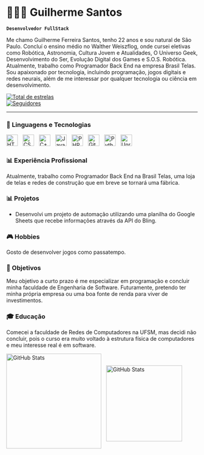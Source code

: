 # 👨🏻‍💻 Guilherme Santos

**`Desenvolvedor FullStack`**

Me chamo Guilherme Ferreira Santos, tenho 22 anos e sou natural de São Paulo. Concluí o ensino médio no Walther Weiszflog, onde cursei eletivas como Robótica, Astronomia, Cultura Jovem e Atualidades, O Universo Geek, Desenvolvimento do Ser, Evolução Digital dos Games e S.O.S. Robótica. Atualmente, trabalho como Programador Back End na empresa Brasil Telas. Sou apaixonado por tecnologia, incluindo programação, jogos digitais e redes neurais, além de me interessar por qualquer tecnologia ou ciência em desenvolvimento.

<p align="left">
    <a href="https://github.com/GiFiSi?tab=repositories&sort=stargazers">
        <img 
            alt="Total de estrelas" 
            title="Total de estrelas GitHub" 
            src="https://custom-icon-badges.demolab.com/github/stars/GiFiSi?color=55960c&style=for-the-badge&labelColor=488207&logo=star&label=estrelas"
        />
    <br/>
    <a href="https://github.com/GiFiSi?tab=followers">
        <img 
            alt="Seguidores" 
            title="Me siga no GitHub" 
            src="https://custom-icon-badges.demolab.com/github/followers/GiFiSi?color=236ad3&labelColor=1155ba&style=for-the-badge&logo=github&label=Seguidores&logoColor=white"
        />
    </a>
</p>

---

### 🤖 Linguagens e Tecnologias

<img align="left" alt="HTML" title="HTML" width="30px" style="padding-right: 10px;" src="https://cdn.jsdelivr.net/gh/devicons/devicon@latest/icons/html5/html5-original.svg" />
<img align="left" alt="CSS" title="CSS" width="30px" style="padding-right: 10px;" src="https://cdn.jsdelivr.net/gh/devicons/devicon@latest/icons/css3/css3-original.svg" />
<img align="left" alt="C++" title="C++" width="30px" style="padding-right: 10px;" src="https://cdn.jsdelivr.net/gh/devicons/devicon@latest/icons/cplusplus/cplusplus-original.svg" />
<img align="left" alt="JavaScript" title="JavaScript" width="30px" style="padding-right: 10px;" src="https://cdn.jsdelivr.net/gh/devicons/devicon@latest/icons/javascript/javascript-original.svg" />
<img align="left" alt="PHP" title="PHP" width="30px" style="padding-right: 10px;" src="https://cdn.jsdelivr.net/gh/devicons/devicon@latest/icons/php/php-original.svg" />
<img align="left" alt="Git" title="Git" width="30px" style="padding-right: 10px;" src="https://cdn.jsdelivr.net/gh/devicons/devicon@latest/icons/git/git-original.svg" />
<img align="left" alt="Python" title="Python" width="30px" style="padding-right: 10px;" src="https://cdn.jsdelivr.net/gh/devicons/devicon@latest/icons/python/python-original.svg" />
<img align="left" alt="Unreal" title="Unreal Engine" width="30px" style="padding-right: 10px;" src="https://cdn.jsdelivr.net/gh/devicons/devicon@latest/icons/unrealengine/unrealengine-original-wordmark.svg" />
            
          

<br/>
<br/>

### 📊 Experiência Profissional

Atualmente, trabalho como Programador Back End na Brasil Telas, uma loja de telas e redes de construção que em breve se tornará uma fábrica.

### 📊 Projetos

- Desenvolvi um projeto de automação utilizando uma planilha do Google Sheets que recebe informações através da API do Bling.

### 🎮 Hobbies

Gosto de desenvolver jogos como passatempo.

### 🎯 Objetivos

Meu objetivo a curto prazo é me especializar em programação e concluir minha faculdade de Engenharia de Software. Futuramente, pretendo ter minha própria empresa ou uma boa fonte de renda para viver de investimentos.

### 🎓 Educação

Comecei a faculdade de Redes de Computadores na UFSM, mas decidi não concluir, pois o curso era muito voltado à estrutura física de computadores e meu interesse real é em software.


<p>
  <img 
    align="left" 
    alt="GitHub Stats" 
    height="250" 
    style="padding-right: 10px;" 
    src="https://github-readme-stats.vercel.app/api?username=GiFiSi&show_icons=true&theme=tokyonight&include_all_commits=true&locale=pt-br" 
  />

<br/>

<img 
      align="left" 
      alt="GitHub Stats" 
      height="200" 
      src="https://github-readme-stats.vercel.app/api/top-langs/?username=GiFiSi&theme=tokyonight&layout=compact&custom_title=Tecnologias&langs_count=9" 
  />

</p>
